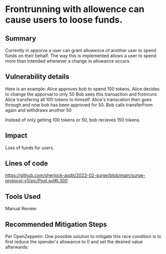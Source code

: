 
# Frontrunning with allowence can cause users to loose funds.


## Summary
Currently in apporve a user can grant allowence of another user to spend funds on their behalf. The way this is implemented allows a user to spend more than intended whenever a change in allowance occurs.



## Vulnerability details
Here is an example:
Alice approves bob to spend 100 tokens.
Alice decides to change the apporval to only 50
Bob sees this transaction and frotnruns Alice transfering all 100 tokens to himself.
Alice's transcation then goes through and now bob has been approved for 50.
Bob calls transferFrom again and withdraws another 50

Instead of only getting 100 tokens or 50, bob recieves 150 tokens.



## Impact
Loss of funds for users.



## Lines of code
https://github.com/sherlock-audit/2023-02-surge/blob/main/surge-protocol-v1/src/Pool.sol#L300


## Tools Used

Manual Review


## Recommended Mitigation Steps
Per OpenZeppelin: One possible solution to mitigate this race condition is to first reduce the spender's allowance to 0 and set the desired value afterwards:


